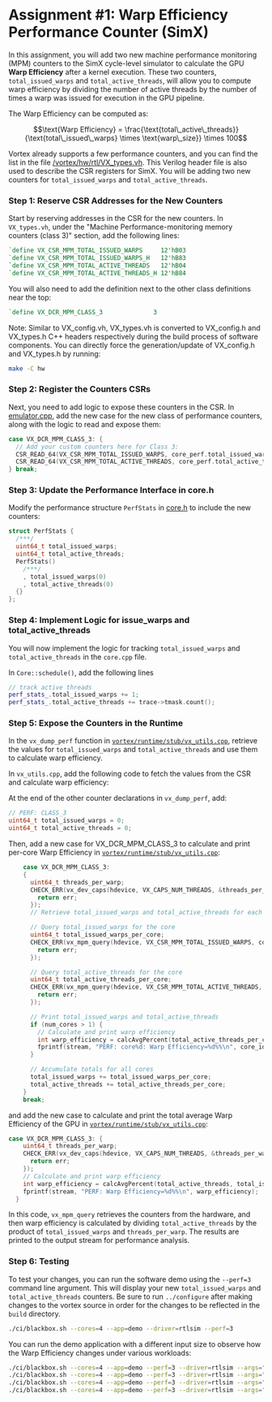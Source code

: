 # Assignment #1: Warp Efficiency Performance Counter (SimX)

In this assignment, you will add two new machine performance monitoring (MPM) counters to the SimX cycle-level simulator to calculate the GPU **Warp Efficiency** after a kernel execution. These two counters, `total_issued_warps` and `total_active_threads`, will allow you to compute warp efficiency by dividing the number of active threads by the number of times a warp was issued for execution in the GPU pipeline.

The Warp Efficiency can be computed as:

```math
\text{Warp Efficiency} = \frac{\text{total\_active\_threads}}{\text{total\_issued\_warps} \times \text{warp\_size}} \times 100
```

Vortex already supports a few performance counters, and you can find the list in the file [/vortex/hw/rtl/VX_types.vh](https://github.com/vortexgpgpu/vortex/blob/master/hw/rtl/VX_types.vh).
This Verilog header file is also used to describe the CSR registers for SimX.
You will be adding two new counters for `total_issued_warps` and `total_active_threads`.

### Step 1: Reserve CSR Addresses for the New Counters

Start by reserving addresses in the CSR for the new counters. In `VX_types.vh`, under the "Machine Performance-monitoring memory counters (class 3)" section, add the following lines:

```verilog
`define VX_CSR_MPM_TOTAL_ISSUED_WARPS     12'hB03
`define VX_CSR_MPM_TOTAL_ISSUED_WARPS_H   12'hB83
`define VX_CSR_MPM_TOTAL_ACTIVE_THREADS   12'hB04
`define VX_CSR_MPM_TOTAL_ACTIVE_THREADS_H 12'hB84
```

You will also need to add the definition next to the other class definitions near the top:

```verilog
`define VX_DCR_MPM_CLASS_3              3
```

Note: Similar to VX_config.vh, VX_types.vh is converted to VX_config.h and VX_types.h C++ headers respectively during the build process of software components.
You can directly force the generation/update of VX_config.h and VX_types.h by running:
```bash
make -C hw
```

### Step 2: Register the Counters CSRs

Next, you need to add logic to expose these counters in the CSR. In [emulator.cpp](https://github.com/vortexgpgpu/vortex/blob/master/sim/simx/emulator.cpp), add the new case for the new class of performance counters, along with the logic to read and expose them:

```c++
case VX_DCR_MPM_CLASS_3: {
  // Add your custom counters here for Class 3:
  CSR_READ_64(VX_CSR_MPM_TOTAL_ISSUED_WARPS, core_perf.total_issued_warps);
  CSR_READ_64(VX_CSR_MPM_TOTAL_ACTIVE_THREADS, core_perf.total_active_threads);
} break;
```

### Step 3: Update the Performance Interface in core.h

Modify the performance structure `PerfStats` in [core.h](https://github.com/vortexgpgpu/vortex/blob/master/sim/simx/core.h) to include the new counters:

```c++
struct PerfStats {
  /***/
  uint64_t total_issued_warps;
  uint64_t total_active_threads;
  PerfStats()
    /***/
    , total_issued_warps(0)
    , total_active_threads(0)
  {}
};
```

### Step 4: Implement Logic for issue_warps and total_active_threads

You will now implement the logic for tracking `total_issued_warps` and `total_active_threads` in the `core.cpp` file.

In `Core::schedule()`, add the following lines

```c++
// track active threads
perf_stats_.total_issued_warps += 1;
perf_stats_.total_active_threads += trace->tmask.count();
```

### Step 5: Expose the Counters in the Runtime

In the `vx_dump_perf` function in [`vortex/runtime/stub/vx_utils.cpp`](https://github.com/vortexgpgpu/vortex/blob/master/runtime/stub/vx_utils.cpp#L216), retrieve the values for `total_issued_warps` and `total_active_threads` and use them to calculate warp efficiency.

In `vx_utils.cpp`, add the following code to fetch the values from the CSR and calculate warp efficiency:

At the end of the other counter declarations in `vx_dump_perf`, add:
```cpp
// PERF: CLASS_3
uint64_t total_issued_warps = 0;
uint64_t total_active_threads = 0;
```

Then, add a new case for VX_DCR_MPM_CLASS_3 to calculate and print per-core Warp Efficiency in [`vortex/runtime/stub/vx_utils.cpp`](https://github.com/vortexgpgpu/vortex/blob/master/runtime/stub/vx_utils.cpp#L550):
```cpp
    case VX_DCR_MPM_CLASS_3:
    {
      uint64_t threads_per_warp;
      CHECK_ERR(vx_dev_caps(hdevice, VX_CAPS_NUM_THREADS, &threads_per_warp), {
        return err;
      });
      // Retrieve total_issued_warps and total_active_threads for each core

      // Query total_issued_warps for the core
      uint64_t total_issued_warps_per_core;
      CHECK_ERR(vx_mpm_query(hdevice, VX_CSR_MPM_TOTAL_ISSUED_WARPS, core_id, &total_issued_warps_per_core), {
        return err;
      });

      // Query total_active_threads for the core
      uint64_t total_active_threads_per_core;
      CHECK_ERR(vx_mpm_query(hdevice, VX_CSR_MPM_TOTAL_ACTIVE_THREADS, core_id, &total_active_threads_per_core), {
        return err;
      });

      // Print total_issued_warps and total_active_threads
      if (num_cores > 1) {
        // Calculate and print warp efficiency
        int warp_efficiency = calcAvgPercent(total_active_threads_per_core, total_issued_warps_per_core * threads_per_warp);
        fprintf(stream, "PERF: core%d: Warp Efficiency=%d%%\n", core_id, warp_efficiency);
      }

      // Accumulate totals for all cores
      total_issued_warps += total_issued_warps_per_core;
      total_active_threads += total_active_threads_per_core;
    }
    break;
```

and add the new case to calculate and print the total average Warp Efficiency of the GPU in [`vortex/runtime/stub/vx_utils.cpp`](https://github.com/vortexgpgpu/vortex/blob/master/runtime/stub/vx_utils.cpp#L630):
```cpp
case VX_DCR_MPM_CLASS_3: {
    uint64_t threads_per_warp;
    CHECK_ERR(vx_dev_caps(hdevice, VX_CAPS_NUM_THREADS, &threads_per_warp), {
      return err;
    });
    // Calculate and print warp efficiency
    int warp_efficiency = calcAvgPercent(total_active_threads, total_issued_warps * threads_per_warp);
    fprintf(stream, "PERF: Warp Efficiency=%d%%\n", warp_efficiency);
  }
```

In this code, `vx_mpm_query` retrieves the counters from the hardware, and then warp efficiency is calculated by dividing `total_active_threads` by the product of `total_issued_warps` and `threads_per_warp`. The results are printed to the output stream for performance analysis.

### Step 6: Testing

To test your changes, you can run the software demo using the `--perf=3` command line argument. This will display your new `total_issued_warps` and `total_active_threads` counters. Be sure to run `../configure` after making changes to the vortex source in order for the changes to be reflected in the `build` directory.

```bash
./ci/blackbox.sh --cores=4 --app=demo --driver=rtlsim --perf=3
```

You can run the demo application with a different input size to observe how the Warp Efficiency changes under various workloads:

```bash
./ci/blackbox.sh --cores=4 --app=demo --perf=3 --driver=rtlsim --args="-n16"
./ci/blackbox.sh --cores=4 --app=demo --perf=3 --driver=rtlsim --args="-n32"
./ci/blackbox.sh --cores=4 --app=demo --perf=3 --driver=rtlsim --args="-n64"
./ci/blackbox.sh --cores=4 --app=demo --perf=3 --driver=rtlsim --args="-n128"
```